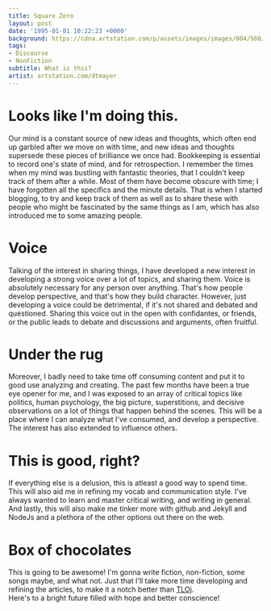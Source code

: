 ```yaml
---
title: Square Zero
layout: post
date: '1995-01-01 10:22:23 +0000'
background: https://cdna.artstation.com/p/assets/images/images/004/560/916/large/dominik-mayer-redmoon.jpg
tags:
- Discourse
- NonFiction
subtitle: What is this?
artist: artstation.com/dtmayer
---
```


# Looks like I'm doing this.
Our mind is a constant source of new ideas and thoughts, which often end up garbled after we move on with time, and new
ideas and thoughts supersede these pieces of brilliance we once had.
Bookkeeping is essential to record one's state of mind, and for retrospection. I remember the times when my mind was
bustling with fantastic theories, that I couldn't keep track of them after a while. Most of them have become obscure with time;
I have forgotten all the specifics and the minute details. That is when I started blogging, to try and keep track of them
as well as to share these with people who might be fascinated by the same things as I am, which has also introduced me to
some amazing people.

# Voice
Talking of the interest in sharing things, I have developed a new interest in developing a strong voice over a lot of topics,
and sharing them. Voice is absolutely necessary for any person over anything. That's how people develop perspective, and that's
how they build character. However, just developing a voice could be detrimental, if it's not shared and debated and questioned.
Sharing this voice out in the open with confidantes, or friends, or the public leads to debate and discussions and arguments, often fruitful.

# Under the rug
Moreover, I badly need to take time off consuming content and put it to good use analyzing and creating. The past few months have
been a true eye opener for me, and I was exposed to an array of critical topics like politics, human psychology, the big picture,
superstitions, and decisive observations on a lot of things that happen behind the scenes. This will be a place where I can analyze
what I've consumed, and develop a perspective. The interest has also extended to influence others.

# This is good, right?
If everything else is a delusion, this is atleast a good way to spend time. This will also aid me in refining my vocab and communication style. I've always wanted to learn and master critical writing, and writing in general. And lastly, this will also make me tinker more with github and Jekyll and NodeJs and a plethora of the other options out there on the web.

# Box of chocolates
This is going to be awesome! I'm gonna write fiction, non-fiction, some songs maybe, and what not. Just that I'll take more time
developing and refining the articles, to make it a notch better than <a href="http://tlojarus.blogspot.in/">TLOj</a>.<br>
Here's to a bright future filled with hope and better conscience!